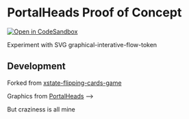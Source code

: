 # PortalHeads Proof of Concept

[![Open in CodeSandbox](https://img.shields.io/badge/Open%20in-CodeSandbox-blue?style=flat-square&logo=codesandbox)](http://githubbox.com/gemwise-invests/xstate-flipping-cards-game)

Experiment with SVG graphical-interative-flow-token

## Development

Forked from [xstate-flipping-cards-game](https://github.com/lednhatkhanh/xstate-flipping-cards-game)

<!-- Graphics from [WesNoth](https://github.com/wesnoth/wesnoth/tree/master/data/core/images/portraits) -->
Graphics from [PortalHeads](https://portalheads.io/) -->

But craziness is all mine
